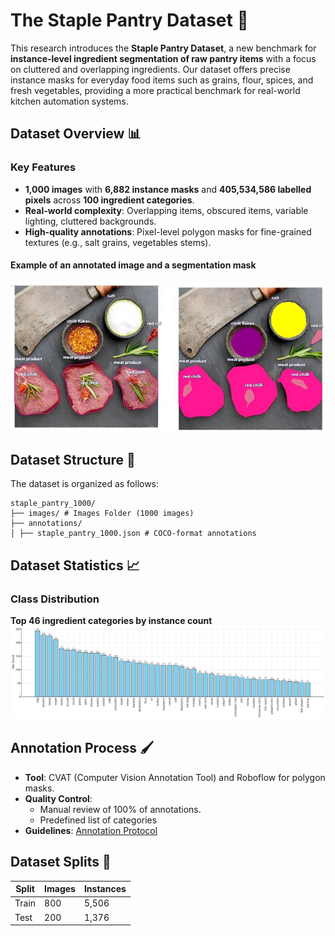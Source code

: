 # The Staple Pantry Dataset 🥫

This research introduces the **Staple Pantry Dataset**, a new benchmark for **instance-level ingredient segmentation of raw pantry items** with a focus on cluttered and overlapping ingredients. Our dataset offers precise instance masks for everyday food items such as grains, flour, spices, and fresh vegetables, providing a more practical benchmark for real-world kitchen automation systems.

## Dataset Overview 📊
### Key Features
- **1,000 images** with **6,882 instance masks** and **405,534,586 labelled pixels** across **100 ingredient categories**.
- **Real-world complexity**: Overlapping items, obscured items, variable lighting, cluttered backgrounds.
- **High-quality annotations**: Pixel-level polygon masks for fine-grained textures (e.g., salt grains, vegetables stems).

#### Example of an annotated image and a segmentation mask
![Teaser Image](assets/masks.jpg)

## Dataset Structure 📂
The dataset is organized as follows:
```plaintext
staple_pantry_1000/
├── images/ # Images Folder (1000 images)
├── annotations/
│ ├── staple_pantry_1000.json # COCO-format annotations
```
## Dataset Statistics 📈
### Class Distribution
**Top 46 ingredient categories by instance count**
![Class Distribution](assets/class_distribution.png)  
 
## Annotation Process 🖌️
- **Tool**: CVAT (Computer Vision Annotation Tool) and Roboflow for polygon masks.  
- **Quality Control**:   
  - Manual review of 100% of annotations.
  - Predefined list of categories
- **Guidelines**: [Annotation Protocol](docs/annotation_guidelines.md) 

## Dataset Splits 🧩
| Split | Images | Instances |  
|-------|--------|-----------|  
| Train | 800    | 5,506     |  
| Test  | 200    | 1,376     | 

